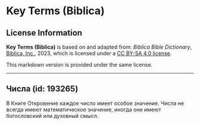 # Key Terms (Biblica)

## License Information

**Key Terms (Biblica)** is based on and adapted from: _Biblica Bible Dictionary_, [Biblica, Inc.](https://www.biblica.com/), 2023, which is licensed under a [CC BY-SA 4.0 license](https://creativecommons.org/licenses/by-sa/4.0/legalcode.en).

This markdown version is provided under the same license.



--------------------------------

## Числа (id: 193265)

В Книге Откровение каждое число имеет особое значение. Числа не всегда имеют математическое значение, иногда они имеют богословский или духовный смысл.


